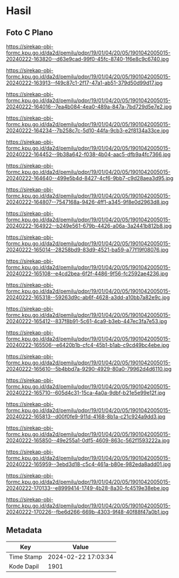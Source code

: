 # Hasil

## Foto C Plano

https://sirekap-obj-formc.kpu.go.id/da2d/pemilu/pdpr/19/01/04/20/05/1901042005015-20240222-163820--d63e9cad-99f0-45fc-8740-1f6e8c9c6740.jpg

https://sirekap-obj-formc.kpu.go.id/da2d/pemilu/pdpr/19/01/04/20/05/1901042005015-20240222-163913--f49c87c1-2f17-47a1-ab51-379d50d99d17.jpg

https://sirekap-obj-formc.kpu.go.id/da2d/pemilu/pdpr/19/01/04/20/05/1901042005015-20240222-164016--7ea4b084-4ea0-489a-847a-7bd729d5e7e2.jpg

https://sirekap-obj-formc.kpu.go.id/da2d/pemilu/pdpr/19/01/04/20/05/1901042005015-20240222-164234--7b258c7c-5d10-44fa-9cb3-e2f8134a33ce.jpg

https://sirekap-obj-formc.kpu.go.id/da2d/pemilu/pdpr/19/01/04/20/05/1901042005015-20240222-164452--9b38a642-f038-4b04-aac5-dfb9a4fc7366.jpg

https://sirekap-obj-formc.kpu.go.id/da2d/pemilu/pdpr/19/01/04/20/05/1901042005015-20240222-164640--499e5b4d-8427-4cf6-9bb7-c9d28aea3d95.jpg

https://sirekap-obj-formc.kpu.go.id/da2d/pemilu/pdpr/19/01/04/20/05/1901042005015-20240222-164807--7547168a-9426-4ff1-a345-9f8e0d2963d8.jpg

https://sirekap-obj-formc.kpu.go.id/da2d/pemilu/pdpr/19/01/04/20/05/1901042005015-20240222-164922--b249e561-679b-4426-a06a-3a2441b812b8.jpg

https://sirekap-obj-formc.kpu.go.id/da2d/pemilu/pdpr/19/01/04/20/05/1901042005015-20240222-165014--28258bd9-83d9-4521-ba59-a77f19f08076.jpg

https://sirekap-obj-formc.kpu.go.id/da2d/pemilu/pdpr/19/01/04/20/05/1901042005015-20240222-165108--e4cd2bea-6f2f-4486-9f56-fc2592ae4236.jpg

https://sirekap-obj-formc.kpu.go.id/da2d/pemilu/pdpr/19/01/04/20/05/1901042005015-20240222-165318--59263d9c-ab6f-4628-a3dd-a10bb7a82e9c.jpg

https://sirekap-obj-formc.kpu.go.id/da2d/pemilu/pdpr/19/01/04/20/05/1901042005015-20240222-165412--837f8b91-5c61-4ca9-b3eb-447ec3fa7e53.jpg

https://sirekap-obj-formc.kpu.go.id/da2d/pemilu/pdpr/19/01/04/20/05/1901042005015-20240222-165506--e6420b1b-cfc4-45b1-b1ab-c9cd49bc4ebe.jpg

https://sirekap-obj-formc.kpu.go.id/da2d/pemilu/pdpr/19/01/04/20/05/1901042005015-20240222-165610--5b4bbd7a-9290-4929-80a0-79962d4d6110.jpg

https://sirekap-obj-formc.kpu.go.id/da2d/pemilu/pdpr/19/01/04/20/05/1901042005015-20240222-165710--605d4c31-15ca-4a0a-9dbf-b21e5e99e12f.jpg

https://sirekap-obj-formc.kpu.go.id/da2d/pemilu/pdpr/19/01/04/20/05/1901042005015-20240222-165813--d00f0fe9-911d-4168-8b1a-c21c924a9dd3.jpg

https://sirekap-obj-formc.kpu.go.id/da2d/pemilu/pdpr/19/01/04/20/05/1901042005015-20240222-165850--49e255a1-0df5-4609-863c-562f1593222a.jpg

https://sirekap-obj-formc.kpu.go.id/da2d/pemilu/pdpr/19/01/04/20/05/1901042005015-20240222-165959--3ebd3d18-c5c4-461a-b80e-982eda8add01.jpg

https://sirekap-obj-formc.kpu.go.id/da2d/pemilu/pdpr/19/01/04/20/05/1901042005015-20240222-170133--e8999414-1749-4b28-8a30-fc4519e38ebe.jpg

https://sirekap-obj-formc.kpu.go.id/da2d/pemilu/pdpr/19/01/04/20/05/1901042005015-20240222-170226--fbe6d266-669b-4303-9f48-40f88f47a0b1.jpg


## Metadata

| Key        | Value               |
| ---------- | ------------------- |
| Time Stamp | 2024-02-22 17:03:34 |
| Kode Dapil | 1901                |



